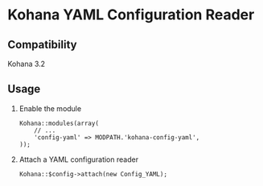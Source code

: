 # Kohana YAML Configuration Reader

## Compatibility

Kohana 3.2

## Usage

 1. Enable the module

        Kohana::modules(array(
            // ...
            'config-yaml' => MODPATH.'kohana-config-yaml',
        ));

 1. Attach a YAML configuration reader

        Kohana::$config->attach(new Config_YAML);
